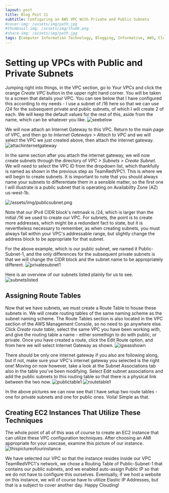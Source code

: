 ```yaml
---
layout: post
title: Blog Post 11
subtitle: Configuring an AWS VPC With Private and Public Subnets
#cover-img: /assets/img/path.jpg
#thumbnail-img: /assets/img/thumb.png
#share-img: /assets/img/path.jpg
tags: [Computer Information Technology, Blogging, Informative, AWS, Cloud Computing, Subnetting]
---
```


# Setting up VPCs with Public and Private Subnets 

Jumping right into things, in the VPC section, go to _Your VPCs_ and click the orange _Create VPC_ button in the upper right hand corner. You will be taken to a screen that details your VPC. You can see below that I have configured this according to my needs - I use a subnet of /16 here so that we can use /24 for the subsequent private and public subnets, of which I will create 2 of each. We will keep the default values for the rest of this, aside from the name, which can be whatever you like. ![seebelow](/assets/img/seebelow.png)

We will now attach an Internet Gateway to this VPC. Return to the main page of VPC, and then go to _Internet Gateways_ > _Attach to VPC_ and we will select the VPC we just created above, then attach the internet gateway. ![attachinternetgateway](/assets/img/attachig.png) 

In the same section after you attach the internet gateway, we will now create subnets through the directory of _VPC > Subnets > Create Subnet_. We will need to select the VPC ID from the dropdown list, which thankfully is named as shown in the previous step as TeamRedVPC1. This is where we will begin to create subnets. It is important to note that you should always name your subnets to differentiate them in a sensible matter, so the first one I will illustrate is a public subnet that is operating on Availability Zone (AZ) us-west-1b. 

![/assets/img/publicsubnet.png](/assets/img/PublicSubnet.png)

Note that our IPv4 CIDR block's netmask is /24, which is larger than the initial /16 we used to create our VPC. For subnets, the point is to create more addresses, which might be a redundant fact to state, but it is nevertheless necessary to remember, as when creating subnets, you must always fall within your VPC's addressable range, but slightly change the address block to be appropriate for that subnet. 

For the above example, which is our public subnet, we named it Public-Subnet-1, and the only differences for the subsequent private subnets is that we will change the CIDR block and the subnet name to be appropriately different. ![privatesubnet1](/assets/img/privatesubnett.png) 

Here is an overview of our subnets listed plainly for us to see. ![subnetslisted](/assets/img/subnetslisted.png)

## Assigning Route Tables

Now that we have subnets, we must create a Route Table to house these subnets in. We will create routing tables of the same naming scheme as the subnet naming scheme. The Route Tables section is also located in the VPC section of the AWS Management Console, so no need to go anywhere else. Click _Create route table_, select the same VPC you have been working with, and give the routing table a name - either somethign to do with public, or private. Once you have created a route, click the Edit Route option, and from here we will select Internet Gateway as shown. ![igwasshown](/assets/img/igwas.png) 

There should be only one internet gateway if you also are following along, but if not, make sure your VPC's internet gateway you selected is the right one! Moving on now however, take a look at the Subnet Associations tab also in the table you've been modifying. Select Edit subnet associations and add the public subnets to this routing table so that there is a physical link between the two now. ![publictable1](/assets/img/publictable1.png) ![routetable1](/assets/img/routetable1.png)

In the above pictures we can now see that I have setup two route tables - one for private subnets and one for public ones. Voila! Simple as that.

## Creating EC2 Instances That Utilize These Techniques

The whole point of all of this was of course to create an EC2 instance that can utilize these VPC configuration techniques. After choosing an AMI appropriate for your usecase, examine this picture of our instance. ![thispictureofourinstance](/assets/img/thispictureofourinstance.png)

We have selected our VPC so that the instance resides inside our VPC TeamRedVPC1's network, we chose a Routing Table of Public-Subnet-1 that contains our public subnets, and we enabled auto-assign Public IP so that we do not have to configure this ourselves. Eventually, if we host a website on this instance, we will of course have to utilize Elastic IP Addresses, but that is a subject to cover another day. Happy Clouding!